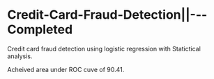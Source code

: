 # Credit-Card-Fraud-Detection||---Completed

Credit card fraud detection using logistic regression with Statictical analysis.

Acheived area under ROC cuve of 90.41.
